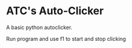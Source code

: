 # ATC's Auto-Clicker
A basic python autoclicker.

Run program and use f1 to start and stop clicking
